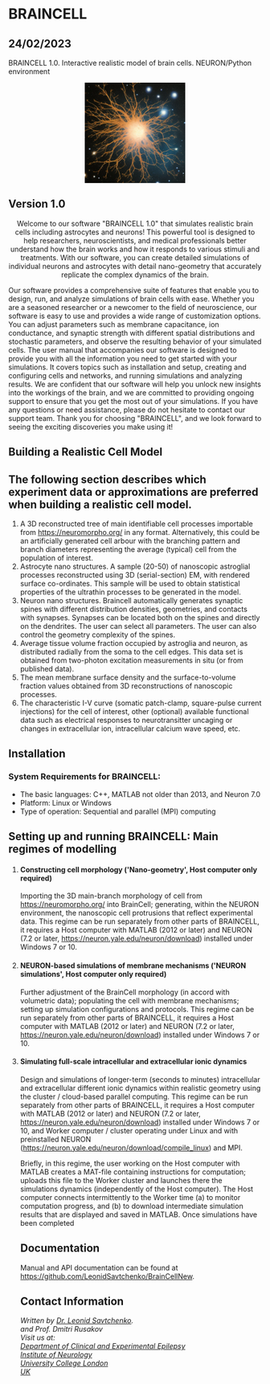 # BRAINCELL
## 24/02/2023


BRAINCELL 1.0. Interactive realistic model of brain cells. NEURON/Python environment
<!-- This is adding a picturet -->
<!--![Brain Cell](https://github.com/LeonidSavtchenko/BrainCellNew/blob/main/2696937247-astrocyte.jpg)-->

<p align="center">
<img src="https://github.com/LeonidSavtchenko/BrainCellNew/blob/main/2696937247-astrocyte.jpg" alt="Brain Cell" width=200 height=200 style="display:block; margin:auto;"/>
</p>

## Version 1.0

<p align="center">
Welcome to our software "BRAINCELL 1.0" that simulates realistic brain cells including astrocytes and neurons! 
This powerful tool is designed to help researchers, neuroscientists, and medical professionals better understand how the brain works and how it responds to various stimuli and treatments.
With our software, you can create detailed simulations of individual neurons and astrocytes with detail nano-geometry  that accurately replicate the complex dynamics of the brain. 
</p>

<p>
Our software provides a comprehensive suite of features that enable you to design, run, and analyze simulations of brain cells with ease.
Whether you are a seasoned researcher or a newcomer to the field of neuroscience, our software is easy to use and provides a wide range of customization options. 
You can adjust parameters such as membrane capacitance, ion conductance, and synaptic strength with different spatial distributions and stochastic parameters, and observe the resulting behavior of your simulated cells.
The user manual that accompanies our software is designed to provide you with all the information you need to get started with your simulations. 
It covers topics such as installation and setup, creating and configuring cells and networks, and running simulations and analyzing results.
We are confident that our software will help you unlock new insights into the workings of the brain, and we are committed to providing ongoing support to ensure that you get the most out of your simulations. If you have any questions or need assistance, please do not hesitate to contact our support team.
Thank you for choosing "BRAINCELL", and we look forward to seeing the exciting discoveries you make using it!

</p>




<!DOCTYPE html>
<html>
  <head>
    <h2>Building a Realistic Cell Model</h2>
  </head>
  <body>
    <h2>The following section describes which experiment data or approximations are preferred when building a realistic cell model.</h2>
    <ol>
      <li>A 3D reconstructed tree of main identifiable cell processes importable from <a href="https://neuromorpho.org/">https://neuromorpho.org/</a> in any format. Alternatively, this could be an artificially generated cell arbour with the branching pattern and branch diameters representing the average (typical) cell from the population of interest.</li>
      <li>Astrocyte nano structures. A sample (20-50) of nanoscopic astroglial processes reconstructed using 3D (serial-section) EM, with rendered surface co-ordinates. This sample will be used to obtain statistical properties of the ultrathin processes to be generated in the model.</li>
	  <li>Neuron nano structures. Braincell automatically generates synaptic spines with different distribution densities, geometries, and contacts with synapses. Synapses can be located both on the spines and directly on the dendrites. The user can select all parameters. The user can also control the geometry complexity of the spines. </li>
      <li>Average tissue volume fraction occupied by astroglia and neuron, as distributed radially from the soma to the cell edges. This data set is obtained from two-photon excitation measurements in situ (or from published data).</li>
      <li>The mean membrane surface density and the surface-to-volume fraction values obtained from 3D reconstructions of nanoscopic processes.</li>
      <li>The characteristic I-V curve (somatic patch-clamp, square-pulse current injections) for the cell of interest, other (optional) available functional data such as electrical responses to neurotransitter uncaging or changes in extracellular ion, intracellular calcium wave speed, etc.</li>
    </ol>
	
<h2>Installation</h2>

<h3>System Requirements for BRAINCELL:</h3>
<ul>
  <li>The basic languages: C++, MATLAB not older than 2013, and Neuron 7.0</li>
  <li>Platform: Linux or Windows</li>
  <li>Type of operation: Sequential and parallel (MPI) computing</li>
</ul>

<h2>Setting up and running BRAINCELL: Main regimes of modelling</h2>

<ol>
  <li>
    <h4>Constructing cell morphology ('Nano-geometry', Host computer only required)</h4>
    <p>Importing the 3D main-branch morphology of cell from <a href="https://neuromorpho.org/">https://neuromorpho.org/</a> into BrainCell; generating, within the NEURON environment, the nanoscopic cell protrusions that reflect experimental data. This regime can be run separately from other parts of BRAINCELL, it requires a Host computer with MATLAB (2012 or later) and NEURON (7.2 or later, <a href="https://neuron.yale.edu/neuron/download">https://neuron.yale.edu/neuron/download</a>) installed under Windows 7 or 10.</p>
  </li>
  
  <li>
    <h4>NEURON-based simulations of membrane mechanisms ('NEURON simulations', Host computer only required)</h4>
    <p>Further adjustment of the BrainCell morphology (in accord with volumetric data); populating the cell with membrane mechanisms; setting up simulation configurations and protocols.  This regime can be run separately from other parts of BRAINCELL, it requires a Host computer with MATLAB (2012 or later) and NEURON (7.2 or later, <a href="https://neuron.yale.edu/neuron/download">https://neuron.yale.edu/neuron/download</a>) installed under Windows 7 or 10.</p>
  </li>
  
  <li>
    <h4>Simulating full-scale intracellular and extracellular ionic dynamics </h4>
    <p>Design and simulations of longer-term (seconds to minutes) intracellular and extracellular different ionic dynamics within realistic geometry using the cluster / cloud-based parallel computing.  This regime can be run separately from other parts of BRAINCELL, it requires a Host computer with MATLAB (2012 or later) and NEURON (7.2 or later, <a href="https://neuron.yale.edu/neuron/download">https://neuron.yale.edu/neuron/download</a>) installed under Windows 7 or 10, and Worker computer / cluster operating under Linux and with preinstalled NEURON (<a href="https://neuron.yale.edu/neuron/download/compile_linux">https://neuron.yale.edu/neuron/download/compile_linux</a>) and MPI.</p>
    <p>Briefly, in this regime, the user working on the Host computer with MATLAB creates a MAT-file containing instructions for computation; uploads this file to the Worker cluster and launches there the simulations  dynamics (independently of the Host computer). The Host computer connects intermittently to the Worker time (a) to monitor computation progress, and (b) to download intermediate simulation results that are displayed and saved in MATLAB. Once simulations have been completed

<section>
      <h2>Documentation</h2>
      <p>Manual and API documentation can be found at <a href="https://github.com/LeonidSavtchenko/BrainCellNew">https://github.com/LeonidSavtchenko/BrainCellNew</a>.</p>
    </section>
    <section>
      <h2>Contact Information</h2>
      <address>
        Written by <a href="mailto:savtchenko#yahoo.com">Dr. Leonid Savtchenko</a>.<br> and Prof. Dmitri Rusakov<br>
        Visit us at:<br>
        <a href="http://www.ucl.ac.uk/ion/departments/epilepsy/themes/synaptic-imaging">Department of Clinical and Experimental Epilepsy<br>Institute of Neurology<br>University College London<br>UK</a>
      </address>
    </section>
  </body>
</html>
